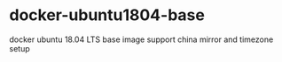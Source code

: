 # docker-ubuntu1804-base

docker ubuntu 18.04 LTS base image support china mirror and timezone setup
